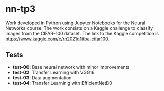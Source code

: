 # nn-tp3
Work developed in Python using Jupyter Notebooks for the Neural Networks course. The work consists on a Kaggle challenge to classify images from the CIFAR-100 dataset.
The link to the Kaggle competition is https://www.kaggle.com/c/rn2021q1itba-cifar100.

## Tests
* **test-00**: Base neural network with minor improvements
* **test-02**: Transfer Learning with VGG16
* **test-03**: Data augmentation
* **test-04**: Transfer Learninig with EfficientNetB0

